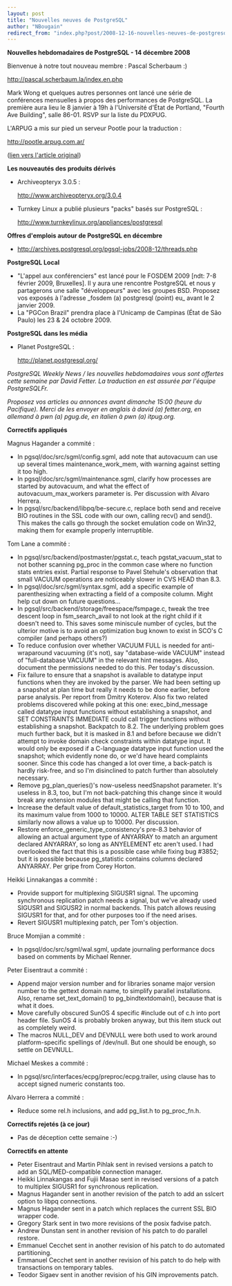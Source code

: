 ```yaml
---
layout: post
title: "Nouvelles neuves de PostgreSQL"
author: "NBougain"
redirect_from: "index.php?post/2008-12-16-nouvelles-neuves-de-postgresql "
---
```



<p><strong>Nouvelles hebdomadaires de PostgreSQL - 14 décembre 2008</strong></p>

<p>Bienvenue à notre tout nouveau membre&nbsp;: Pascal Scherbaum&nbsp;:)

<a target="_blank" href="http://pascal.scherbaum.la/index.en.php">http://pascal.scherbaum.la/index.en.php</a></p>

<p>Mark Wong et quelques autres personnes ont lancé une série de conférences mensuelles à propos des performances de PostgreSQL. La première aura lieu le 8 janvier à 19h à l'Université d'État de Portland, "Fourth Ave Building", salle 86-01. RSVP sur la liste du PDXPUG.</p>

<p>L'ARPUG a mis sur pied un serveur Pootle pour la traduction&nbsp;:

<a target="_blank" href="http://pootle.arpug.com.ar/">http://pootle.arpug.com.ar/</a></p>

<p>(<a target="_blank" href="http://www.postgresql.org/community/weeklynews/pwn20081214">lien vers l'article original</a>)</p>

<!--more-->


<p><strong>Les nouveautés des produits dérivés</strong></p>

<ul>

<li>Archiveopteryx 3.0.5&nbsp;:

<a target="_blank" href="http://www.archiveopteryx.org/3.0.4">http://www.archiveopteryx.org/3.0.4</a></li>

<li>Turnkey Linux a publié plusieurs "packs" basés sur PostgreSQL&nbsp;:

<a target="_blank" href="http://www.turnkeylinux.org/appliances/postgresql">http://www.turnkeylinux.org/appliances/postgresql</a></li>

</ul>

<p><strong>Offres d'emplois autour de PostgreSQL en décembre</strong></p>

<ul>

<li><a target="_blank" href="http://archives.postgresql.org/pgsql-jobs/2008-12/threads.php">http://archives.postgresql.org/pgsql-jobs/2008-12/threads.php</a></li>

</ul>

<p><strong>PostgreSQL Local</strong></p>

<ul>

<li>"L'appel aux conférenciers" est lancé pour le FOSDEM 2009 [ndt: 7-8 février 2009, Bruxelles]. Il y aura une rencontre PostgreSQL et nous y partagerons une salle "développeurs" avec les groupes BSD. Proposez vos exposés à l'adresse _fosdem (a) postgresql (point) eu_ avant le 2 janvier 2009.</li>

<li>La "PGCon Brazil" prendra place à l'Unicamp de Campinas (État de São Paulo) les 23 &amp; 24 octobre 2009.</li>

</ul>

<p><strong>PostgreSQL dans les média</strong></p>

<ul>

<li>Planet PostgreSQL&nbsp;:

<a target="_blank" href="http://planet.postgresql.org/">http://planet.postgresql.org/</a></li>

</ul>

<p><em>PostgreSQL Weekly News / les nouvelles hebdomadaires vous sont offertes cette semaine par David Fetter. La traduction en est assurée par l'équipe PostgreSQLFr.</em></p>

<p><em>Proposez vos articles ou annonces avant dimanche 15:00 (heure du Pacifique). Merci de les envoyer en anglais à david (a) fetter.org, en allemand à pwn (a) pgug.de, en italien à pwn (a) itpug.org.</em></p>

<p><strong>Correctifs appliqués</strong></p>

<p>Magnus Hagander a commité&nbsp;:</p>

<ul>

<li>In pgsql/doc/src/sgml/config.sgml, add note that autovacuum can use up several times maintenance_work_mem, with warning against setting it too high.</li>

<li>In pgsql/doc/src/sgml/maintenance.sgml, clarify how processes are started by autovacuum, and what the effect of autovacuum_max_workers parameter is. Per discussion with Alvaro Herrera.</li>

<li>In pgsql/src/backend/libpq/be-secure.c, replace both send and receive BIO routines in the SSL code with our own, calling recv() and send(). This makes the calls go through the socket emulation code on Win32, making them for example properly interruptible.</li>

</ul>

<p>Tom Lane a commité&nbsp;:</p>

<ul>

<li>In pgsql/src/backend/postmaster/pgstat.c, teach pgstat_vacuum_stat to not bother scanning pg_proc in the common case where no function stats entries exist. Partial response to Pavel Stehule's observation that small VACUUM operations are noticeably slower in CVS HEAD than 8.3.</li>

<li>In pgsql/doc/src/sgml/syntax.sgml, add a specific example of parenthesizing when extracting a field of a composite column. Might help cut down on future questions...</li>

<li>In pgsql/src/backend/storage/freespace/fsmpage.c, tweak the tree descent loop in fsm_search_avail to not look at the right child if it doesn't need to. This saves some miniscule number of cycles, but the ulterior motive is to avoid an optimization bug known to exist in SCO's C compiler (and perhaps others?)</li>

<li>To reduce confusion over whether VACUUM FULL is needed for anti-wraparound vacuuming (it's not), say "database-wide VACUUM" instead of "full-database VACUUM" in the relevant hint messages. Also, document the permissions needed to do this. Per today's discussion.</li>

<li>Fix failure to ensure that a snapshot is available to datatype input functions when they are invoked by the parser. We had been setting up a snapshot at plan time but really it needs to be done earlier, before parse analysis. Per report from Dmitry Koterov. Also fix two related problems discovered while poking at this one: exec_bind_message called datatype input functions without establishing a snapshot, and SET CONSTRAINTS IMMEDIATE could call trigger functions without establishing a snapshot. Backpatch to 8.2. The underlying problem goes much further back, but it is masked in 8.1 and before because we didn't attempt to invoke domain check constraints within datatype input. It would only be exposed if a C-language datatype input function used the snapshot; which evidently none do, or we'd have heard complaints sooner. Since this code has changed a lot over time, a back-patch is hardly risk-free, and so I'm disinclined to patch further than absolutely necessary.</li>

<li>Remove pg_plan_queries()'s now-useless needSnapshot parameter. It's useless in 8.3, too, but I'm not back-patching this change since it would break any extension modules that might be calling that function.</li>

<li>Increase the default value of default_statistics_target from 10 to 100, and its maximum value from 1000 to 10000. ALTER TABLE SET STATISTICS similarly now allows a value up to 10000. Per discussion.</li>

<li>Restore enforce_generic_type_consistency's pre-8.3 behavior of allowing an actual argument type of ANYARRAY to match an argument declared ANYARRAY, so long as ANYELEMENT etc aren't used. I had overlooked the fact that this is a possible case while fixing bug #3852; but it is possible because pg_statistic contains columns declared ANYARRAY. Per gripe from Corey Horton.</li>

</ul>

<p>Heikki Linnakangas a commité&nbsp;:</p>

<ul>

<li>Provide support for multiplexing SIGUSR1 signal. The upcoming synchronous replication patch needs a signal, but we've already used SIGUSR1 and SIGUSR2 in normal backends. This patch allows reusing SIGUSR1 for that, and for other purposes too if the need arises.</li>

<li>Revert SIGUSR1 multiplexing patch, per Tom's objection.</li>

</ul>

<p>Bruce Momjian a commité&nbsp;:</p>

<ul>

<li>In pgsql/doc/src/sgml/wal.sgml, update journaling performance docs based on comments by Michael Renner.</li>

</ul>

<p>Peter Eisentraut a commité&nbsp;:</p>

<ul>

<li>Append major version number and for libraries soname major version number to the gettext domain name, to simplify parallel installations. Also, rename set_text_domain() to pg_bindtextdomain(), because that is what it does.</li>

<li>Move carefully obscured SunOS 4 specific #include out of c.h into port header file. SunOS 4 is probably broken anyway, but this item stuck out as completely weird.</li>

<li>The macros NULL_DEV and DEVNULL were both used to work around platform-specific spellings of /dev/null. But one should be enough, so settle on DEVNULL.</li>

</ul>

<p>Michael Meskes a commité&nbsp;:</p>

<ul>

<li>In pgsql/src/interfaces/ecpg/preproc/ecpg.trailer, using clause has to accept signed numeric constants too.</li>

</ul>

<p>Alvaro Herrera a commité&nbsp;:</p>

<ul>

<li>Reduce some rel.h inclusions, and add pg_list.h to pg_proc_fn.h.</li>

</ul>

<p><strong>Correctifs rejetés (à ce jour)</strong></p>

<ul>

<li>Pas de déception cette semaine&nbsp;:-)</li>

</ul>

<p><strong>Correctifs en attente</strong></p>

<ul>

<li>Peter Eisentraut and Martin Pihlak sent in revised versions a patch to add an SQL/MED-compatible connection manager.</li>

<li>Heikki Linnakangas and Fujii Masao sent in revised versions of a patch to multiplex SIGUSR1 for synchronous replication.</li>

<li>Magnus Hagander sent in another revision of the patch to add an sslcert option to libpq connections.</li>

<li>Magnus Hagander sent in a patch which replaces the current SSL BIO wrapper code.</li>

<li>Gregory Stark sent in two more revisions of the posix fadvise patch.</li>

<li>Andrew Dunstan sent in another revision of his patch to do parallel restore.</li>

<li>Emmanuel Cecchet sent in another revision of his patch to do automated partitioning.</li>

<li>Emmanuel Cecchet sent in another revision of his patch to do help with transactions on temporary tables.</li>

<li>Teodor Sigaev sent in another revision of his GIN improvements patch.</li>

</ul>